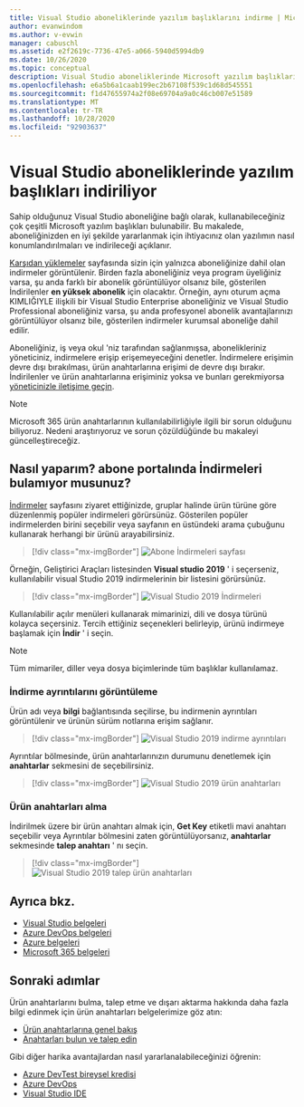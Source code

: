 ```yaml
---
title: Visual Studio aboneliklerinde yazılım başlıklarını indirme | Microsoft Docs
author: evanwindom
ms.author: v-evwin
manager: cabuschl
ms.assetid: e2f2619c-7736-47e5-a066-5940d5994db9
ms.date: 10/26/2020
ms.topic: conceptual
description: Visual Studio aboneliklerinde Microsoft yazılım başlıklarını bulmayı ve indirmeyi öğrenin
ms.openlocfilehash: e6a5b6a1caab199ec2b67108f539c1d68d545551
ms.sourcegitcommit: f1d47655974a2f08e69704a9a0c46cb007e51589
ms.translationtype: MT
ms.contentlocale: tr-TR
ms.lasthandoff: 10/28/2020
ms.locfileid: "92903637"
---
```

# <a name="downloading-software-titles-in-visual-studio-subscriptions"></a>Visual Studio aboneliklerinde yazılım başlıkları indiriliyor
Sahip olduğunuz Visual Studio aboneliğine bağlı olarak, kullanabileceğiniz çok çeşitli Microsoft yazılım başlıkları bulunabilir.  Bu makalede, aboneliğinizden en iyi şekilde yararlanmak için ihtiyacınız olan yazılımın nasıl konumlandırılmaları ve indirileceği açıklanır. 

[Karşıdan yüklemeler](https://my.visualstudio.com/downloads/featured) sayfasında sizin için yalnızca aboneliğinize dahil olan indirmeler görüntülenir.  Birden fazla aboneliğiniz veya program üyeliğiniz varsa, şu anda farklı bir abonelik görüntülüyor olsanız bile, gösterilen İndirilenler **en yüksek abonelik** için olacaktır.  Örneğin, aynı oturum açma KIMLIĞIYLE ilişkili bir Visual Studio Enterprise aboneliğiniz ve Visual Studio Professional aboneliğiniz varsa, şu anda profesyonel abonelik avantajlarınızı görüntülüyor olsanız bile, gösterilen indirmeler kurumsal aboneliğe dahil edilir.  

Aboneliğiniz, iş veya okul 'niz tarafından sağlanmışsa, abonelikleriniz yöneticiniz, indirmelere erişip erişemeyeceğini denetler. İndirmelere erişimin devre dışı bırakılması, ürün anahtarlarına erişimi de devre dışı bırakır. İndirilenler ve ürün anahtarlarına erişiminiz yoksa ve bunları gerekmiyorsa [yöneticinizle iletişime geçin](contact-my-admin.md).

> [!NOTE]
> Microsoft 365 ürün anahtarlarının kullanılabilirliğiyle ilgili bir sorun olduğunu biliyoruz.  Nedeni araştırıyoruz ve sorun çözüldüğünde bu makaleyi güncelleştireceğiz. 

## <a name="how-do-i-find-downloads-in-the-subscriber-portal"></a>Nasıl yaparım? abone portalında İndirmeleri bulamıyor musunuz?
[İndirmeler](https://my.visualstudio.com/downloads/featured?wt.mc_id=o~msft~docs) sayfasını ziyaret ettiğinizde, gruplar halinde ürün türüne göre düzenlenmiş popüler indirmeleri görürsünüz.  Gösterilen popüler indirmelerden birini seçebilir veya sayfanın en üstündeki arama çubuğunu kullanarak herhangi bir ürünü arayabilirsiniz.
> [!div class="mx-imgBorder"]
> ![Abone İndirmeleri sayfası](_img/subscriber-downloads/subscriber-downloads-resized.png "Indirmeler dikey penceresini seçtiğinizde en popüler indirmeler görüntülenir.")

Örneğin, Geliştirici Araçları listesinden **Visual studio 2019** ' i seçerseniz, kullanılabilir visual Studio 2019 indirmelerinin bir listesini görürsünüz.
> [!div class="mx-imgBorder"]
> ![Visual Studio 2019 İndirmeleri](_img/subscriber-downloads/vs2019-product-list.png "Bir ürün seçtiğinizde, kullanılabilir sürümlerin bir listesi görüntülenir.")

Kullanılabilir açılır menüleri kullanarak mimarinizi, dili ve dosya türünü kolayca seçersiniz. Tercih ettiğiniz seçenekleri belirleyip, ürünü indirmeye başlamak için **İndir** ' i seçin.

> [!NOTE]
> Tüm mimariler, diller veya dosya biçimlerinde tüm başlıklar kullanılamaz.  

### <a name="displaying-download-details"></a>İndirme ayrıntılarını görüntüleme
Ürün adı veya **bilgi** bağlantısında seçilirse, bu indirmenin ayrıntıları görüntülenir ve ürünün sürüm notlarına erişim sağlanır.
> [!div class="mx-imgBorder"]
> ![Visual Studio 2019 indirme ayrıntıları](_img/subscriber-downloads/vs2019-info.png "Bilgi sekmesi, karşıdan yükleme ile ilgili bilgileri görüntüler ve sürüm notlarına erişim sağlar.")

Ayrıntılar bölmesinde, ürün anahtarlarınızın durumunu denetlemek için **anahtarlar** sekmesini de seçebilirsiniz.
> [!div class="mx-imgBorder"]
> ![Visual Studio 2019 ürün anahtarları](_img/subscriber-downloads/vs2019-keys.png "Anahtarlar sekmesi, kaç tane anahtar kaldığını gösterir ve kullanılabilir anahtarları talep etmenizi sağlar.")

### <a name="obtaining-product-keys"></a>Ürün anahtarları alma
İndirilmek üzere bir ürün anahtarı almak için, **Get Key** etiketli mavi anahtarı seçebilir veya Ayrıntılar bölmesini zaten görüntülüyorsanız, **anahtarlar** sekmesinde **talep anahtarı** ' nı seçin.
> [!div class="mx-imgBorder"]
> ![Visual Studio 2019 talep ürün anahtarları](_img/subscriber-downloads/vs2019-claim-keys.png "Kalan anahtarları talep etmek için talep anahtarı ' nı seçin.")

## <a name="see-also"></a>Ayrıca bkz.
- [Visual Studio belgeleri](/visualstudio/)
- [Azure DevOps belgeleri](/azure/devops/)
- [Azure belgeleri](/azure/)
- [Microsoft 365 belgeleri](/microsoft-365/)

## <a name="next-steps"></a>Sonraki adımlar
Ürün anahtarlarını bulma, talep etme ve dışarı aktarma hakkında daha fazla bilgi edinmek için ürün anahtarları belgelerimize göz atın:
- [Ürün anahtarlarına genel bakış](product-keys.md)
- [Anahtarları bulun ve talep edin](find-keys.md)

Gibi diğer harika avantajlardan nasıl yararlanalabileceğinizi öğrenin:
- [Azure DevTest bireysel kredisi](vs-azure.md)
- [Azure DevOps](vs-azure-devops.md)
- [Visual Studio IDE](vs-ide-benefit.md)
